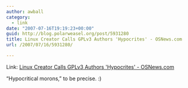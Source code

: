 ```yaml
---
author: awball
category:
  - link
date: "2007-07-16T19:19:23+00:00"
guid: http://blog.polarweasel.org/post/5931280
title: Linux Creator Calls GPLv3 Authors 'Hypocrites' - OSNews.com
url: /2007/07/16/5931280/

---
```

Link: [Linux Creator Calls GPLv3 Authors 'Hypocrites' - OSNews.com](http://osnews.com/story.php/18268/Linux-Creator-Calls-GPLv3-Authors-Hypocrites/)

“Hypocritical morons,” to be precise. :)

